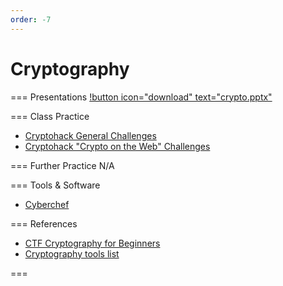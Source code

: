```yaml
---
order: -7
---
```


# Cryptography

=== Presentations
[!button icon="download" text="crypto.pptx"](/files/crypto.pptx)

=== Class Practice
- [Cryptohack General Challenges](https://cryptohack.org/challenges/general/)
- [Cryptohack "Crypto on the Web" Challenges](https://cryptohack.org/challenges/web/)

=== Further Practice
N/A

=== Tools & Software
- [Cyberchef](https://gchq.github.io/CyberChef/)

=== References
- [CTF Cryptography for Beginners](https://charcharbinks.com/post/ctf_crypto_for_beginners/)
- [Cryptography tools list](https://fareedfauzi.gitbook.io/ctf-playbook/cryptography)

===
